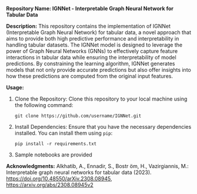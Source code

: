 **Repository Name: IGNNet - Interpretable Graph Neural Network for Tabular Data**

**Description:**
This repository contains the implementation of IGNNet (Interpretable Graph Neural Network) for tabular data, a novel approach that aims to provide both high predictive performance and interpretability in handling tabular datasets. The IGNNet model is designed to leverage the power of Graph Neural Networks (GNNs) to effectively capture feature interactions in tabular data while ensuring the interpretability of model predictions. By constraining the learning algorithm, IGNNet generates models that not only provide accurate predictions but also offer insights into how these predictions are computed from the original input features.

**Usage:**
1. Clone the Repository: Clone this repository to your local machine using the following command:
   ```
   git clone https://github.com/username/IGNNet.git
   ```
2. Install Dependencies: Ensure that you have the necessary dependencies installed. You can install them using `pip`:
   ```
   pip install -r requirements.txt
   ```
3. Sample notebooks are provided



**Acknowledgments:**
Alkhatib, A., Ennadir, S., Bostr ̈om, H., Vazirgiannis, M.: Interpretable graph neural networks for tabular data (2023). https://doi.org/10.48550/arXiv.2308.08945, https://arxiv.org/abs/2308.08945v2